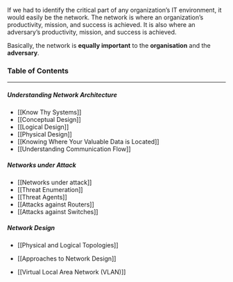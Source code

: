 If we had to identify the critical part of any organization’s IT environment, it would easily be the network. The network is where an organization’s productivity, mission, and success is achieved. It is also where an adversary’s productivity, mission, and success is achieved. 

Basically, the network is **equally important** to the **organisation** and the **adversary**.

### Table of Contents
---
##### Understanding Network Architecture
- [[Know Thy Systems]]
- [[Conceptual Design]]
- [[Logical Design]]
- [[Physical Design]]
- [[Knowing Where Your Valuable Data is Located]]
- [[Understanding Communication Flow]] 

##### Networks under Attack
- [[Networks under attack]] 
- [[Threat Enumeration]]
- [[Threat Agents]]
- [[Attacks against Routers]]
- [[Attacks against Switches]]

##### Network Design
- [[Physical and Logical Topologies]]
- [[Approaches to Network Design]]

- [[Virtual Local Area Network (VLAN)]]